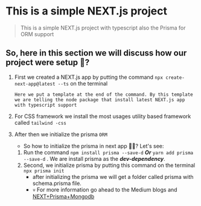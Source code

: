 # This is a simple NEXT.js project

> This is a simple NEXT.js project with typescript also the Prisma for ORM support

## So, here in this section we will discuss how our project were setup 🤷?

1.  First we created a NEXT.js app by putting the command `npx create-next-app@latest --ts` on the terminal

        Here we put a template at the end of the command. By this template we are telling the node package that install latest NEXT.js app with typescript support

2.  For CSS framework we install the most usages utility based framework called `tailwind -css`
3.  After then we initialize the prisma `ORM`
    - So how to initialize the prisma in next app 🤷‍♂️? Let's see:
    1. Run the command `npm install prisma --save-d` **_Or_** `yarn add prisma --save-d` . We are install prisma as the **_dev-dependency_**.
    2. Second, we initialize prisma by putting this command on the terminal `npx prisma init `
       - after initializing the prisma we will get a folder called prisma with schema.prisma file.
       - 💀 For more information go ahead to the Medium blogs and [NEXT+Prisma+Mongodb](https://medium.com/itnext/using-prisma-orm-with-mongodb-in-next-js-e42b1f7543e6 "Mongodb with Next.js using Prisma ORM")
